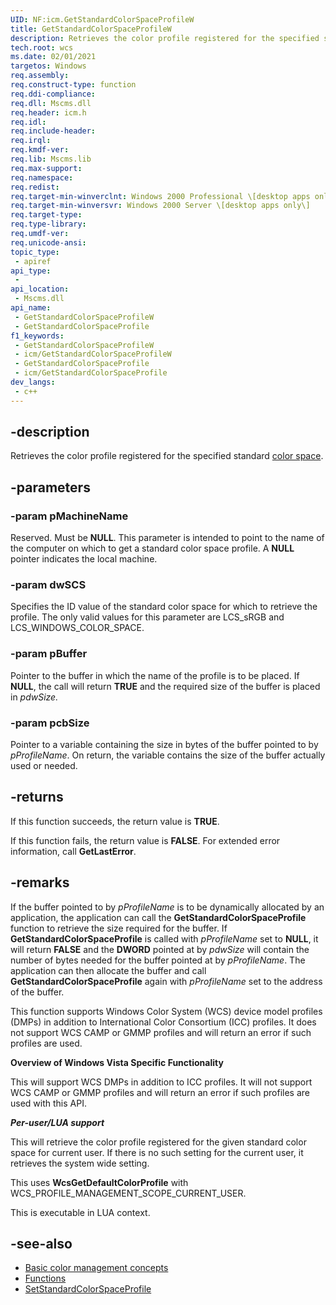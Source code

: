 ```yaml
---
UID: NF:icm.GetStandardColorSpaceProfileW
title: GetStandardColorSpaceProfileW
description: Retrieves the color profile registered for the specified standard [color space](c.md).
tech.root: wcs
ms.date: 02/01/2021
targetos: Windows
req.assembly: 
req.construct-type: function
req.ddi-compliance: 
req.dll: Mscms.dll
req.header: icm.h
req.idl: 
req.include-header: 
req.irql: 
req.kmdf-ver: 
req.lib: Mscms.lib
req.max-support: 
req.namespace: 
req.redist: 
req.target-min-winverclnt: Windows 2000 Professional \[desktop apps only\]
req.target-min-winversvr: Windows 2000 Server \[desktop apps only\]
req.target-type: 
req.type-library: 
req.umdf-ver: 
req.unicode-ansi: 
topic_type:
 - apiref
api_type:
 - 
api_location:
 - Mscms.dll
api_name:
 - GetStandardColorSpaceProfileW
 - GetStandardColorSpaceProfile
f1_keywords:
 - GetStandardColorSpaceProfileW
 - icm/GetStandardColorSpaceProfileW
 - GetStandardColorSpaceProfile
 - icm/GetStandardColorSpaceProfile
dev_langs:
 - c++
---
```


## -description

Retrieves the color profile registered for the specified standard [color space](/windows/win32/wcs/c#color-space).

## -parameters

### -param pMachineName

Reserved. Must be **NULL**. This parameter is intended to point to the name of the computer on which to get a standard color space profile. A **NULL** pointer indicates the local machine.

### -param dwSCS

Specifies the ID value of the standard color space for which to retrieve the profile. The only valid values for this parameter are LCS\_sRGB and LCS\_WINDOWS\_COLOR\_SPACE.

### -param pBuffer

Pointer to the buffer in which the name of the profile is to be placed. If **NULL**, the call will return **TRUE** and the required size of the buffer is placed in *pdwSize.*

### -param pcbSize

Pointer to a variable containing the size in bytes of the buffer pointed to by *pProfileName*. On return, the variable contains the size of the buffer actually used or needed.

## -returns

If this function succeeds, the return value is **TRUE**.

If this function fails, the return value is **FALSE**. For extended error information, call **GetLastError**.

## -remarks

If the buffer pointed to by *pProfileName* is to be dynamically allocated by an application, the application can call the **GetStandardColorSpaceProfile** function to retrieve the size required for the buffer. If **GetStandardColorSpaceProfile** is called with *pProfileName* set to **NULL**, it will return **FALSE** and the **DWORD** pointed at by *pdwSize* will contain the number of bytes needed for the buffer pointed at by *pProfileName*. The application can then allocate the buffer and call **GetStandardColorSpaceProfile** again with *pProfileName* set to the address of the buffer.

This function supports Windows Color System (WCS) device model profiles (DMPs) in addition to International Color Consortium (ICC) profiles. It does not support WCS CAMP or GMMP profiles and will return an error if such profiles are used.

**Overview of Windows Vista Specific Functionality**

This will support WCS DMPs in addition to ICC profiles. It will not support WCS CAMP or GMMP profiles and will return an error if such profiles are used with this API.

***Per-user/LUA support***

This will retrieve the color profile registered for the given standard color space for current user. If there is no such setting for the current user, it retrieves the system wide setting.

This uses **WcsGetDefaultColorProfile** with WCS\_PROFILE\_MANAGEMENT\_SCOPE\_CURRENT\_USER.

This is executable in LUA context.

## -see-also

* [Basic color management concepts](/windows/win32/wcs/basic-color-management-concepts)
* [Functions](/windows/win32/wcs/functions)
* [SetStandardColorSpaceProfile](/windows/win32/api/icm/nf-icm-setstandardcolorspaceprofilew)
